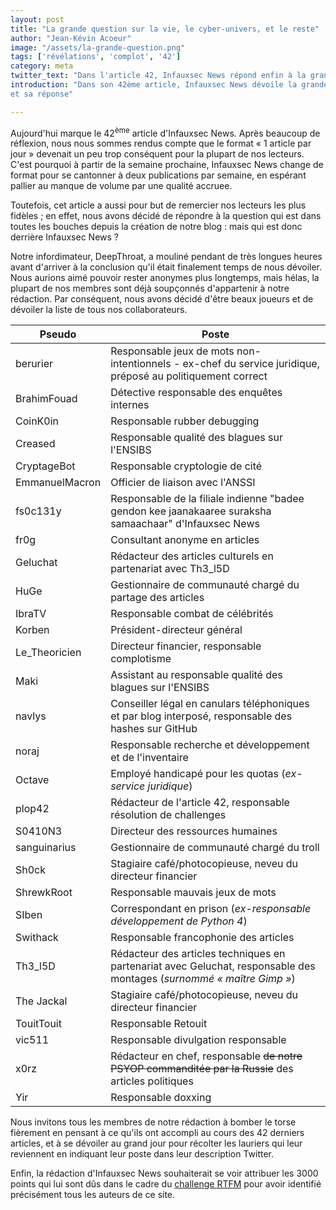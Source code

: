 ```yaml
---
layout: post
title: "La grande question sur la vie, le cyber-univers, et le reste"
author: "Jean-Kévin Acoeur"
image: "/assets/la-grande-question.png"
tags: ['révélations', 'complot', '42']
category: meta
twitter_text: "Dans l'article 42, Infauxsec News répond enfin à la grande question"
introduction: "Dans son 42ème article, Infauxsec News dévoile la grande question
et sa réponse"

---
```


Aujourd'hui marque le 42<sup>ème</sup> article d'Infauxsec News. Après beaucoup
de réflexion, nous nous sommes rendus compte que le format « 1 article par
jour » devenait un peu trop conséquent pour la plupart de nos lecteurs. C'est
pourquoi à partir de la semaine prochaine, Infauxsec News change de format pour
se cantonner à deux publications par semaine, en espérant pallier au manque de
volume par une qualité accruee.

Toutefois, cet article a aussi pour but de remercier nos lecteurs les plus
fidèles ; en effet, nous avons décidé de répondre à la question qui est dans
toutes les bouches depuis la création de notre blog : mais qui est donc
derrière Infauxsec News ?

Notre infordimateur, DeepThroat, a mouliné pendant de très longues heures avant
d'arriver à la conclusion qu'il était finalement temps de nous dévoiler. Nous
aurions aimé pouvoir rester anonymes plus longtemps, mais hélas, la plupart de
nos membres sont déjà soupçonnés d'appartenir à notre rédaction. Par conséquent,
nous avons décidé d'être beaux joueurs et de dévoiler la liste de tous nos
collaborateurs.

| Pseudo | Poste |
| ---    | ---   |
| berurier | Responsable jeux de mots non-intentionnels - ex-chef du service juridique, préposé au politiquement correct |
| BrahimFouad | Détective responsable des enquêtes internes |
| CoinK0in | Responsable rubber debugging |
| Creased | Responsable qualité des blagues sur l'ENSIBS |
| CryptageBot | Responsable cryptologie de cité |
| EmmanuelMacron | Officier de liaison avec l'ANSSI |
| fs0c131y | Responsable de la filiale indienne "badee gendon kee jaanakaaree suraksha samaachaar" d'Infauxsec News |
| fr0g | Consultant anonyme en articles |
| Geluchat | Rédacteur des articles culturels en partenariat avec Th3_l5D |
| HuGe | Gestionnaire de communauté chargé du partage des articles |
| IbraTV | Responsable combat de célébrités |
| Korben | Président-directeur général |
| Le_Theoricien | Directeur financier, responsable complotisme |
| Maki | Assistant au responsable qualité des blagues sur l'ENSIBS |
| navlys | Conseiller légal en canulars téléphoniques et par blog interposé, responsable des hashes sur GitHub |
| noraj | Responsable recherche et développement et de l'inventaire |
| Octave | Employé handicapé pour les quotas (*ex-service juridique*) |
| plop42 | Rédacteur de l'article 42, responsable résolution de challenges |
| S0410N3 | Directeur des ressources humaines |
| sanguinarius | Gestionnaire de communauté chargé du troll |
| Sh0ck | Stagiaire café/photocopieuse, neveu du directeur financier |
| ShrewkRoot | Responsable mauvais jeux de mots |
| SIben | Correspondant en prison (*ex-responsable développement de Python 4*) |
| Swithack | Responsable francophonie des articles |
| Th3_l5D | Rédacteur des articles techniques en partenariat avec Geluchat, responsable des montages (*surnommé « maître Gimp »*) |
| The Jackal | Stagiaire café/photocopieuse, neveu du directeur financier |
| TouitTouit | Responsable Retouit |
| vic511 | Responsable divulgation responsable |
| x0rz | Rédacteur en chef, responsable ~~de notre PSYOP commanditée par la Russie~~ des articles politiques |
| Yir | Responsable doxxing |

Nous invitons tous les membres de notre rédaction à bomber le torse fièrement
en pensant à ce qu'ils ont accompli au cours des 42 derniers articles, et à se
dévoiler au grand jour pour récolter les lauriers qui leur reviennent en
indiquant leur poste dans leur description Twitter.

Enfin, la rédaction d'Infauxsec News souhaiterait se voir attribuer les 3000
points qui lui sont dûs dans le cadre du
[challenge RTFM](https://rtfm.re/challenges) pour avoir identifié précisément
tous les auteurs de ce site.
